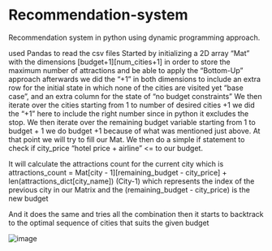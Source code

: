 # Recommendation-system
Recommendation system in python using dynamic programming approach.

used Pandas to read the csv files
Started by initializing a 2D array “Mat” with the dimensions
[budget+1][num_cities+1] in order to store the maximum number of
attractions and be able to apply the “Bottom-Up” approach afterwards
we did the “+1” in both dimensions to include an extra row for the
initial state in which none of the cities are visited yet “base case”, and
an extra column for the state of “no budget constraints”
We then iterate over the cities starting from 1 to number of desired
cities +1 we did the “+1” here to include the right number since in
python it excludes the stop.
We then iterate over the remaining budget variable starting from 1 to
budget + 1 we do budget +1 because of what was mentioned just
above.
At that point we will try to fill our Mat.
We then do a simple if statement to check if city_price “hotel price +
airline” &lt;= to our budget.

It will calculate the attractions count for the current city which is
attractions_count = Mat[city - 1][remaining_budget - city_price] +
len(attractions_dict[city_name])
(City-1) which represents the index of the previous city in our Matrix
and the (remaining_budget - city_price) is the new budget


And it does the same and tries all the combination then it starts to
backtrack to the optimal sequence of cities that suits the given budget


![image](https://github.com/adham208/Recommendation-system/assets/68466492/2c1f5282-1bb3-49a7-af36-e8211784af61)
